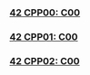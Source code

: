 ### <h3><a href="https://github.com/andrewrodgers90/42_cpp00">42 CPP00: C00</a></h3>

### <h3><a href="https://github.com/andrewrodgers90/42_cpp01">42 CPP01: C00</a></h3>

### <h3><a href="https://github.com/andrewrodgers90/42_cpp02">42 CPP02: C00</a></h3>
